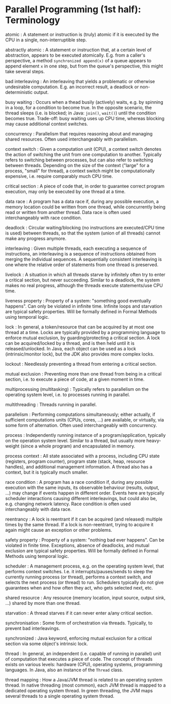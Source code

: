 # Parallel Programming (1st half): Terminology

atomic
:   A statement or instruction is (truly) atomic if it is executed by the CPU in a single, non-interruptible step.

abstractly atomic
:   A statement or instruction that, at a certain level of abstraction, appears to be executed atomically. E.g. from a caller's perspective, a method `synchronized append(x)` of a queue appears to append element `x` in one step, but from the queue's perspective, this might take several steps.

bad interleaving
:   An interleaving that yields a problematic or otherwise undesirable computation. E.g. an incorrect result, a deadlock or non-deterministic output.

busy waiting
:   Occurs when a thead busily (actively) waits, e.g. by spinning in a loop, for a condition to become true. In the opposite scenario, the thread sleeps (i.e. is blocked; in Java: `join()`, `wait()`) until the condition becomes true. Trade-off: busy waiting uses up CPU time, whereas blocking may cause additional context switches.

concurrency
:   Parallelism that requires reasoning about and managing shared resources. Often used interchangeably with parallelism.

context switch
:   Given a computation unit (CPU), a context switch denotes the action of switching the unit from one computation to another. Typically refers to switching between processes, but can also refer to switching between threads. Depending on the size of the context ("large" for a process, "small" for thread), a context switch might be computationally expensive, i.e. require comparably much CPU time.

critical section
:   A piece of code that, in order to guarantee correct program execution, may only be executed by one thread at a time.

data race
:   A program has a data race if, during any possible execution, a memory location could be written from one thread, while concurrently being read or written from another thread. Data race is often used interchangeably with race condition.

deadlock
:   Circular waiting/blocking (no instructions are executed/CPU time is used) between threads, so that the system (union of all threads) cannot make any progress anymore.

interleaving
:   Given multiple threads, each executing a sequence of instructions, an interleaving is a sequence of instructions obtained from merging the individual sequences. A sequentially consistent interleaving is one where the relative order of statements from one thread is preserved.

livelock
:   A situation in which all threads starve by infinitely often try to enter a critical section, but never succeeding. Similar to a deadlock, the system makes no real progress, although the threads execute statements/use CPU time.

liveness property
:   Property of a system: "something good eventually happens". Can only be violated in infinite time. Infinite loops and starvation are typical safety properties. Will be formally defined in Formal Methods using temporal logic.

lock
:   In general, a token/resource that can be acquired by at most one thread at a time. Locks are typically provided by a programming language to enforce mutual exclusion, by guarding/protecting a critical section. A lock can be acquired/locked by a thread, and is then held until it is released/unlocked. In Java, each object can be used as a lock (intrinsic/monitor lock), but the JDK also provides more complex locks.

lockout
:   Needlessly preventing a thread from entering a critical section.

mutual exclusion
:   Preventing more than one thread from being in a critical section, i.e. to execute a piece of code, at a given moment in time.

multiprocessing (multitasking)
:   Typically refers to parallelism on the operating system level, i.e. to processes running in parallel.

multithreading
:   Threads running in parallel.

parallelism
:   Performing computations simultaneously; either actually, if sufficient computations units (CPUs, cores, ...) are available, or virtually, via some form of alternation. Often used interchangeably with concurrency.

process
:   Independently running instance of a program/application, typically on the operation system level. Similar to a thread, but usually more heavy-weight (since a whole program) and encapsulated in memory.

process context
:   All state associated with a process, including CPU state (registers, program counter), program state (stack, heap, resource handles), and additional management information. A thread also has a context, but it is typically much smaller.

race condition
:   A program has a race condition if, during any possible execution with the same inputs, its observable behaviour (results, output, ...) may change if events happen in different order. Events here are typically scheduler interactions causing different interleavings, but could also be, e.g. changing network latency. Race condition is often used interchangeably with data race.

reentrancy
:   A lock is reentrant if it can be acquired (and released) multiple times by the same thread. If a lock is non-reentrant, trying to acquire it again might cause an exception or other problems.

safety property
:   Property of a system: "nothing bad ever happens". Can be violated in finite time. Exceptions, absence of deadlocks, and mutual exclusion are typical safety properties. Will be formally defined in Formal Methods using temporal logic.

scheduler
:   A management process, e.g. on the operating system level, that performs context switches. I.e. it interrupts/pauses/sends to sleep the currently running process (or thread), performs a context switch, and selects the next process (or thread) to run. Schedulers typically do not give guarantees when and how often they act, who gets selected next, etc.

shared resource
:   Any resource (memory location, input source, output sink, ...) shared by more than one thread.

starvation
:   A thread starves if it can never enter a/any critical section.

synchronisation
:   Some form of orchestration via threads. Typically, to prevent bad interleavings.

synchronized
:   Java keyword, enforcing mutual exclusion for a critical section via some object's intrinsic lock.

thread
:   In general, an independent (i.e. capable of running in parallel) unit of computation that executes a piece of code. The concept of threads exists on various levels: hardware (CPU), operating systems, programming languages. In Java, also an instance of the `Thread` class.

thread mapping
:   How a Java/JVM thread is related to an operating system thread. In native threading (most common), each JVM thread is mapped to a dedicated operating system thread. In green threading, the JVM maps several threads to a single operating system thread.
